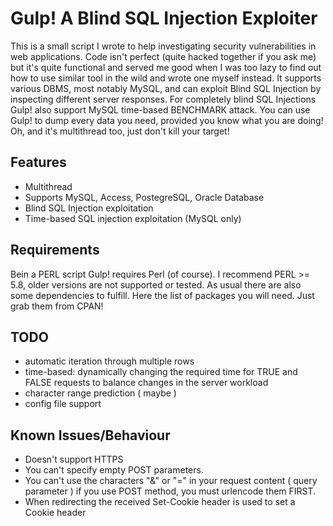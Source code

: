 # Gulp! A Blind SQL Injection Exploiter

This is a small script I wrote to help investigating security vulnerabilities
in web applications. Code isn't perfect (quite hacked together if you ask me)
but it's quite functional and served me good when I was too lazy to find out how
to use similar tool in the wild and wrote one myself instead. It supports various
DBMS, most notably MySQL, and can exploit Blind SQL Injection by inspecting different
server responses. For completely blind SQL Injections Gulp! also support MySQL time-based
BENCHMARK attack. You can use Gulp! to dump every data you need, provided you know what
you are doing! Oh, and it's multithread too, just don't kill your target!

## Features
- Multithread
- Supports MySQL, Access, PostegreSQL, Oracle Database
- Blind SQL Injection exploitation
- Time-based SQL injection exploitation (MySQL only)

## Requirements

Bein a PERL script Gulp! requires Perl (of course). I recommend PERL >= 5.8, older
versions are not supported or tested. As usual there are also some dependencies to fulfill. Here the list of packages you will need. Just grab them from CPAN!




## TODO
- automatic iteration through multiple rows
- time-based: dynamically changing the required time for TRUE and FALSE requests to balance changes in the server workload
- character range prediction ( maybe )
- config file support

## Known Issues/Behaviour
- Doesn't support HTTPS
- You can't specify empty POST parameters.
- You can't use the characters "&" or "=" in your request content ( query parameter ) if you use POST method, you must urlencode them FIRST.
- When redirecting the received Set-Cookie header is used to set a Cookie header